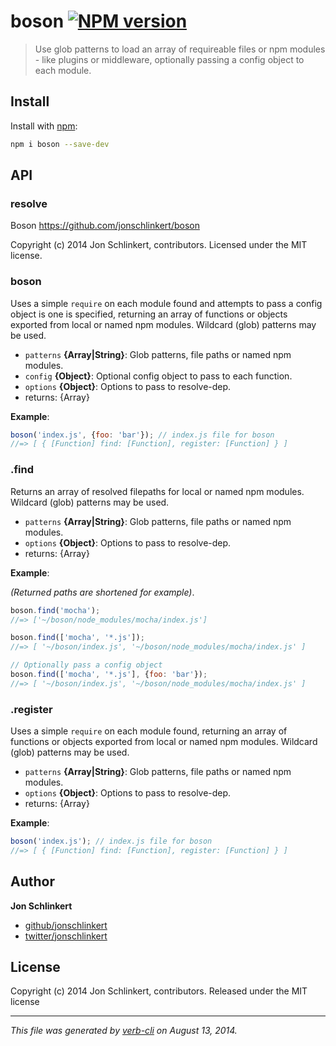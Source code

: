 # boson [![NPM version](https://badge.fury.io/js/boson.png)](http://badge.fury.io/js/boson)

> Use glob patterns to load an array of requireable files or npm modules - like plugins or middleware, optionally passing a config object to each module.

## Install
Install with [npm](npmjs.org):

```bash
npm i boson --save-dev
```

## API
### resolve

Boson <https://github.com/jonschlinkert/boson>


Copyright (c) 2014 Jon Schlinkert, contributors.
Licensed under the MIT license.


### boson

Uses a simple `require` on each module found and attempts to pass a config object is one is specified, returning an array of functions or objects exported from local or named npm modules. Wildcard (glob) patterns may be used.

* `patterns` **{Array|String}**: Glob patterns, file paths or named npm modules.
* `config` **{Object}**: Optional config object to pass to each function.
* `options` **{Object}**: Options to pass to resolve-dep.
* returns: {Array}

**Example**:

```js
boson('index.js', {foo: 'bar'}); // index.js file for boson
//=> [ { [Function] find: [Function], register: [Function] } ]
```


### .find

Returns an array of resolved filepaths for local or named npm modules. Wildcard (glob) patterns may be used.

* `patterns` **{Array|String}**: Glob patterns, file paths or named npm modules.
* `options` **{Object}**: Options to pass to resolve-dep.
* returns: {Array}

**Example**:

_(Returned paths are shortened for example)_.

```js
boson.find('mocha');
//=> ['~/boson/node_modules/mocha/index.js']

boson.find(['mocha', '*.js']);
//=> [ '~/boson/index.js', '~/boson/node_modules/mocha/index.js' ]

// Optionally pass a config object
boson.find(['mocha', '*.js'], {foo: 'bar'});
//=> [ '~/boson/index.js', '~/boson/node_modules/mocha/index.js' ]
```


### .register

Uses a simple `require` on each module found, returning an array of functions or objects exported from local or named npm modules. Wildcard (glob) patterns may be used.

* `patterns` **{Array|String}**: Glob patterns, file paths or named npm modules.
* `options` **{Object}**: Options to pass to resolve-dep.
* returns: {Array}

**Example**:

```js
boson('index.js'); // index.js file for boson
//=> [ { [Function] find: [Function], register: [Function] } ]
```

## Author

**Jon Schlinkert**

+ [github/jonschlinkert](https://github.com/jonschlinkert)
+ [twitter/jonschlinkert](http://twitter.com/jonschlinkert)

## License
Copyright (c) 2014 Jon Schlinkert, contributors.
Released under the MIT license

***

_This file was generated by [verb-cli](https://github.com/assemble/verb-cli) on August 13, 2014._